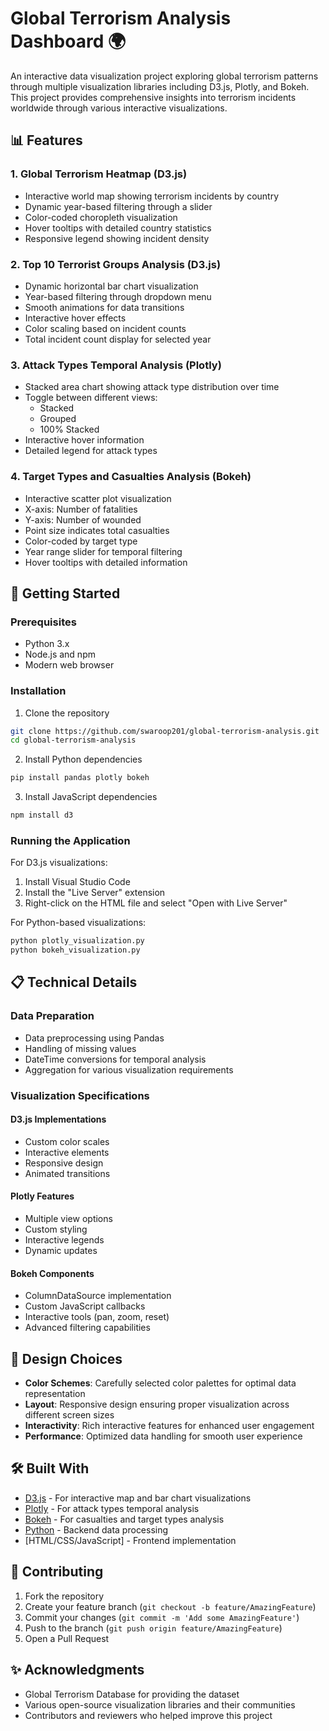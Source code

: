 # Global Terrorism Analysis Dashboard 🌍

An interactive data visualization project exploring global terrorism patterns through multiple visualization libraries including D3.js, Plotly, and Bokeh. This project provides comprehensive insights into terrorism incidents worldwide through various interactive visualizations.

## 📊 Features

### 1. Global Terrorism Heatmap (D3.js)
- Interactive world map showing terrorism incidents by country
- Dynamic year-based filtering through a slider
- Color-coded choropleth visualization
- Hover tooltips with detailed country statistics
- Responsive legend showing incident density

### 2. Top 10 Terrorist Groups Analysis (D3.js)
- Dynamic horizontal bar chart visualization
- Year-based filtering through dropdown menu
- Smooth animations for data transitions
- Interactive hover effects
- Color scaling based on incident counts
- Total incident count display for selected year

### 3. Attack Types Temporal Analysis (Plotly)
- Stacked area chart showing attack type distribution over time
- Toggle between different views:
  - Stacked
  - Grouped
  - 100% Stacked
- Interactive hover information
- Detailed legend for attack types

### 4. Target Types and Casualties Analysis (Bokeh)
- Interactive scatter plot visualization
- X-axis: Number of fatalities
- Y-axis: Number of wounded
- Point size indicates total casualties
- Color-coded by target type
- Year range slider for temporal filtering
- Hover tooltips with detailed information

## 🚀 Getting Started

### Prerequisites
- Python 3.x
- Node.js and npm
- Modern web browser

### Installation

1. Clone the repository
```bash
git clone https://github.com/swaroop201/global-terrorism-analysis.git
cd global-terrorism-analysis
```

2. Install Python dependencies
```bash
pip install pandas plotly bokeh
```

3. Install JavaScript dependencies
```bash
npm install d3
```

### Running the Application

For D3.js visualizations:
1. Install Visual Studio Code
2. Install the "Live Server" extension
3. Right-click on the HTML file and select "Open with Live Server"

For Python-based visualizations:
```bash
python plotly_visualization.py
python bokeh_visualization.py
```

## 📋 Technical Details

### Data Preparation
- Data preprocessing using Pandas
- Handling of missing values
- DateTime conversions for temporal analysis
- Aggregation for various visualization requirements

### Visualization Specifications

#### D3.js Implementations
- Custom color scales
- Interactive elements
- Responsive design
- Animated transitions

#### Plotly Features
- Multiple view options
- Custom styling
- Interactive legends
- Dynamic updates

#### Bokeh Components
- ColumnDataSource implementation
- Custom JavaScript callbacks
- Interactive tools (pan, zoom, reset)
- Advanced filtering capabilities

## 🎨 Design Choices

- **Color Schemes**: Carefully selected color palettes for optimal data representation
- **Layout**: Responsive design ensuring proper visualization across different screen sizes
- **Interactivity**: Rich interactive features for enhanced user engagement
- **Performance**: Optimized data handling for smooth user experience

## 🛠️ Built With

- [D3.js](https://d3js.org/) - For interactive map and bar chart visualizations
- [Plotly](https://plotly.com/) - For attack types temporal analysis
- [Bokeh](https://bokeh.org/) - For casualties and target types analysis
- [Python](https://www.python.org/) - Backend data processing
- [HTML/CSS/JavaScript] - Frontend implementation


## 🤝 Contributing

1. Fork the repository
2. Create your feature branch (`git checkout -b feature/AmazingFeature`)
3. Commit your changes (`git commit -m 'Add some AmazingFeature'`)
4. Push to the branch (`git push origin feature/AmazingFeature`)
5. Open a Pull Request

## ✨ Acknowledgments

- Global Terrorism Database for providing the dataset
- Various open-source visualization libraries and their communities
- Contributors and reviewers who helped improve this project
